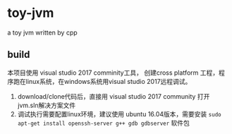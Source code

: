 # toy-jvm
a toy jvm written by cpp


## build
本项目使用 visual studio 2017 comminity工具， 创建cross platform 工程，程序跑在linux系统，在windows系统用visual studio 2017远程调试。
1. download/clone代码后，直接用 visual studio 2017 community 打开 jvm.sln解决方案文件
2. 调试执行需要配置linux环境，建议使用 ubuntu 16.04版本，需要安装 `sudo apt-get install openssh-server g++ gdb gdbserver` 软件包

